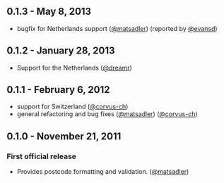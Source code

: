 ## 0.1.3 - May 8, 2013

- bugfix for Netherlands support ([@matsadler][]) (reported by [@evansd][])

## 0.1.2 - January 28, 2013

- Support for the Netherlands ([@dreamr][])

## 0.1.1 - February 6, 2012

- support for Switzerland ([@corvus-ch][])
- general refactoring and bug fixes ([@matsadler][]) ([@corvus-ch][])

## 0.1.0 - November 21, 2011

### First official release

- Provides postcode formatting and validation. ([@matsadler][])

[@matsadler]: https://github.com/matsadler
[@corvus-ch]: https://github.com/corvus-ch
[@dreamr]: https://github.com/dreamr
[@evansd]: https://github.com/evansd
